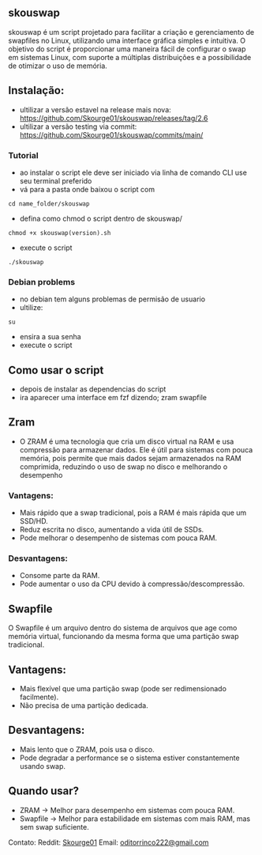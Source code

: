 ## skouswap

skouswap é um script projetado para facilitar a criação e gerenciamento de swapfiles no Linux, utilizando uma interface gráfica simples e intuitiva. O objetivo do script é proporcionar uma maneira fácil de configurar o swap em sistemas Linux, com suporte a múltiplas distribuições e a possibilidade de otimizar o uso de memória.

## Instalação:
- ultilizar a versão estavel na release mais nova: https://github.com/Skourge01/skouswap/releases/tag/2.6
- ultilizar a versão testing via commit: https://github.com/Skourge01/skouswap/commits/main/

### Tutorial
- ao instalar o script ele deve ser iniciado via linha de comando CLI use seu terminal preferido
- vá para a pasta onde baixou o script com
```
cd name_folder/skouswap
```
- defina como chmod o script dentro de skouswap/
```
chmod +x skouswap(version).sh
```
- execute o script
```
./skouswap 
```
### Debian problems 
- no debian tem alguns problemas de permisão de usuario
- ultilize:
```
su 
```
- ensira a sua senha
- execute o script
## Como usar o script 
- depois de instalar as dependencias do script
- ira aparecer uma interface em fzf dizendo;
zram
swapfile

## Zram 
- O ZRAM é uma tecnologia que cria um disco virtual na RAM e usa compressão para armazenar dados. Ele é útil para sistemas com pouca memória, pois permite que mais dados sejam armazenados na RAM comprimida, reduzindo o uso de swap no disco e melhorando o desempenho
### Vantagens:
- Mais rápido que a swap tradicional, pois a RAM é mais rápida que um SSD/HD.
- Reduz escrita no disco, aumentando a vida útil de SSDs.
- Pode melhorar o desempenho de sistemas com pouca RAM.

### Desvantagens:
- Consome parte da RAM.
- Pode aumentar o uso da CPU devido à compressão/descompressão.
## Swapfile
O Swapfile é um arquivo dentro do sistema de arquivos que age como memória virtual, funcionando da mesma forma que uma partição swap tradicional.

## Vantagens:
- Mais flexível que uma partição swap (pode ser redimensionado facilmente).
- Não precisa de uma partição dedicada.

## Desvantagens:
- Mais lento que o ZRAM, pois usa o disco.
- Pode degradar a performance se o sistema estiver constantemente usando swap.

## Quando usar?
- ZRAM → Melhor para desempenho em sistemas com pouca RAM.
- Swapfile → Melhor para estabilidade em sistemas com mais RAM, mas sem swap suficiente.

Contato:
Reddit: [Skourge01](https://www.reddit.com/user/Skourge01/)
Email: oditorrinco222@gmail.com
